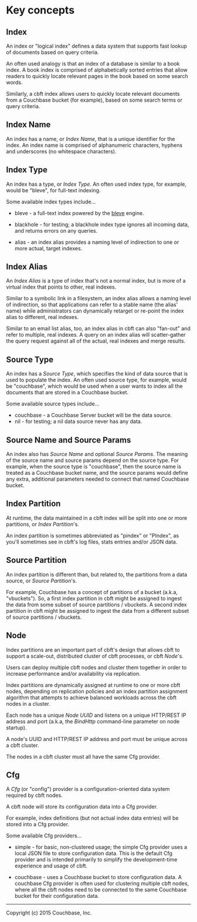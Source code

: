 # Key concepts

## Index

An index or "logical index" defines a data system that supports fast
lookup of documents based on query criteria.

An often used analogy is that an index of a database is similar to a
book index.  A book index is comprised of alphabetically sorted
entries that allow readers to quickly locate relevant pages in the
book based on some search words.

Similarly, a cbft index allows users to quickly locate relevant
documents from a Couchbase bucket (for example), based on some search
terms or query criteria.

## Index Name

An index has a name, or _Index Name_, that is a unique identifier for
the index.  An index name is comprised of alphanumeric characters,
hyphens and underscores (no whitespace characters).

## Index Type

An index has a type, or _Index Type_.  An often used index type, for
example, would be "bleve", for full-text indexing.

Some available index types include...

- bleve - a full-text index powered by the
  [bleve](http://blevesearch.com) engine.

- blackhole - for testing; a blackhole index type ignores all incoming
  data, and returns errors on any queries.

- alias - an index alias provides a naming level of indirection to one
  or more actual, target indexes.

## Index Alias

An _Index Alias_ is a type of index that's not a normal index, but is
more of a virtual index that points to other, real indexes.

Similar to a symbolic link in a filesystem, an index alias allows a
naming level of indirection, so that applications can refer to a
stable name (the alias' name) while administrators can dynamically
retarget or re-point the index alias to different, real indexes.

Similar to an email list alias, too, an index alias in cbft can also
"fan-out" and refer to multiple, real indexes.  A query on an index
alias will scatter-gather the query request against all of the actual,
real indexes and merge results.

## Source Type

An index has a _Source Type_, which specifies the kind of data source
that is used to populate the index.  An often used source type, for
example, would be "couchbase", which would be used when a user wants
to index all the documents that are stored in a Couchbase bucket.

Some available source types include...

- couchbase - a Couchbase Server bucket will be the data source.
- nil - for testing; a nil data source never has any data.

## Source Name and Source Params

An index also has _Source Name_ and optional _Source Params_.  The
meaning of the source name and source params depend on the source
type.  For example, when the source type is "couchbase", then the
source name is treated as a Couchbase bucket name, and the source
params would define any extra, additional parameters needed to connect
that named Couchbase bucket.

## Index Partition

At runtime, the data maintained in a cbft index will be split into one
or more partitions, or _Index Partition_'s.

An index partition is sometimes abbreviated as "pindex" or "PIndex",
as you'll sometimes see in cbft's log files, stats entries and/or JSON
data.

## Source Partition

An index partition is different than, but related to, the partitions
from a data source, or _Source Partition_'s.

For example, Couchbase has a concept of partitions of a bucket (a.k.a,
"vbuckets").  So, a first index partition in cbft might be assigned to
ingest the data from some subset of source partitions / vbuckets.
A second index partition in cbft might be assigned to ingest the data
from a different subset of source partitions / vbuckets.

## Node

Index partitions are an important part of cbft's design that allows
cbft to support a scale-out, distributed cluster of cbft processes, or
cbft _Node_'s.

Users can deploy multiple cbft nodes and cluster them together in
order to increase performance and/or availability via replication.

Index partitions are dynamically assigned at runtime to one or more
cbft nodes, depending on replication policies and an index partition
assignment algorithm that attempts to achieve balanced workloads
across the cbft nodes in a cluster.

Each node has a unique _Node UUID_ and listens on a unique HTTP/REST
IP address and port (a.k.a, the _BindHttp_ command-line parameter on
node startup).

A node's UUID and HTTP/REST IP address and port must be unique across
a cbft cluster.

The nodes in a cbft cluster must all have the same Cfg provider.

## Cfg

A _Cfg_ (or "config") provider is a configuration-oriented data system
required by cbft nodes.

A cbft node will store its configuration data into a Cfg provider.

For example, index definitions (but not actual index data entries)
will be stored into a Cfg provider.

Some available Cfg providers...

- simple - for basic, non-clustered usage; the simple Cfg provider
  uses a local JSON file to store configuration data.  This is the
  default Cfg provider and is intended primarily to simplify the
  development-time experience and usage of cbft.

- couchbase - uses a Couchbase bucket to store configuration data.  A
  couchbase Cfg provider is often used for clustering multiple cbft
  nodes, where all the cbft nodes need to be connected to the same
  Couchbase bucket for their configuration data.

---

Copyright (c) 2015 Couchbase, Inc.
